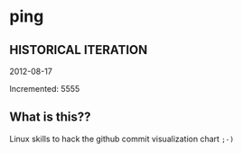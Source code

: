 # ping

## HISTORICAL ITERATION
2012-08-17

Incremented: 5555

## What is this?? 
Linux skills to hack the github commit visualization chart `;-)`
